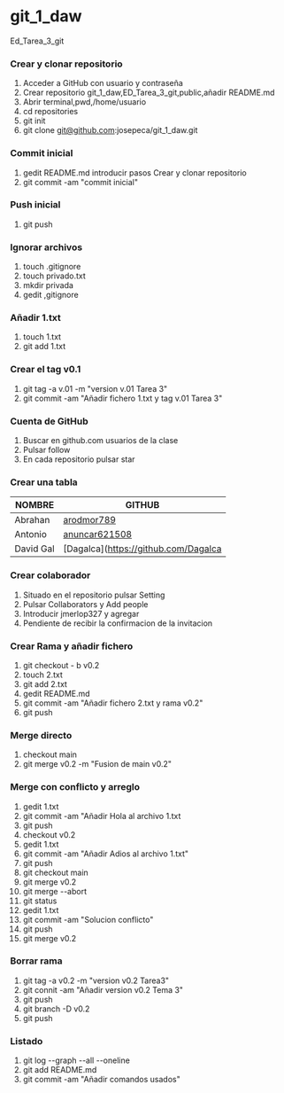 # git_1_daw
Ed_Tarea_3_git
### Crear y clonar repositorio
1. Acceder a GitHub con usuario y contraseña
2. Crear repositorio git_1_daw,ED_Tarea_3_git,public,añadir README.md
3. Abrir terminal,pwd,/home/usuario
4. cd repositories
5. git init
6. git clone git@github.com:josepeca/git_1_daw.git 
### Commit inicial 
1. gedit README.md introducir pasos Crear y clonar repositorio
2. git commit -am "commit inicial"
### Push inicial
1. git push
### Ignorar archivos
1. touch .gitignore
2. touch privado.txt
3. mkdir privada
4. gedit ,gitignore
### Añadir 1.txt
1. touch 1.txt
2. git add 1.txt
### Crear el tag v0.1
1. git tag -a v.01 -m "version v.01 Tarea 3"
2. git commit -am "Añadir fichero 1.txt y tag v.01 Tarea 3"
### Cuenta de GitHub
1. Buscar en github.com usuarios de la clase
2. Pulsar follow 
3. En cada repositorio pulsar star
### Crear una tabla
|NOMBRE|GITHUB|
|---|---|
|Abrahan|[arodmor789](https://github.com/arodmod789)|
|Antonio|[anuncar621508](https://github.com/anuncar621508)|
|David Gal|[Dagalca](https://github.com/Dagalca|)|
### Crear colaborador
1. Situado en el repositorio pulsar Setting
2. Pulsar Collaborators y Add people
3. Introducir jmerlop327 y agregar
4. Pendiente de recibir la confirmacion de la invitacion
### Crear Rama y añadir fichero
1. git checkout - b v0.2
2. touch 2.txt
3. git add 2.txt
4. gedit README.md
5. git commit -am "Añadir fichero 2.txt y rama v0.2"
6. git push
### Merge directo
1. checkout main
2. git merge v0.2 -m "Fusion de main v0.2"
### Merge con conflicto y arreglo
1. gedit 1.txt
2. git commit -am "Añadir Hola al archivo 1.txt
3. git push
4. checkout v0.2
5. gedit 1.txt
6. git commit -am "Añadir Adios al archivo 1.txt"
7. git push
8. git checkout main
9. git merge v0.2
10. git merge --abort
11. git status
12. gedit 1.txt
13. git commit -am "Solucion conflicto"
14. git push
15. git merge v0.2
### Borrar rama
1. git tag -a v0.2 -m "version v0.2 Tarea3"
2. git connit -am "Añadir version v0.2 Tema 3"
3. git push
4. git branch -D v0.2
5. git push
### Listado
1. git log --graph --all --oneline
2. git add README.md
2. git commit -am "Añadir comandos usados"
